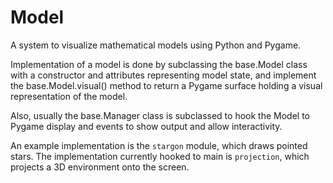# Model

A system to visualize mathematical models using Python and Pygame.

Implementation of a model is done by subclassing the base.Model class with a constructor and attributes representing model state, and implement the base.Model.visual() method to return a Pygame surface holding a visual representation of the model.

Also, usually the base.Manager class is subclassed to hook the Model to Pygame display and events to show output and allow interactivity.

An example implementation is the ```stargon``` module, which draws pointed stars. The implementation currently hooked to main is ```projection```, which projects a 3D environment onto the screen.
